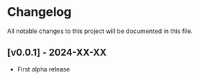 # Changelog

All notable changes to this project will be documented in this file.


## [v0.0.1] - 2024-XX-XX

- First alpha release
